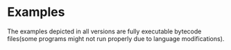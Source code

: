 # Examples
The examples depicted in all versions are fully executable bytecode files(some programs might not run properly due to language modifications). 
